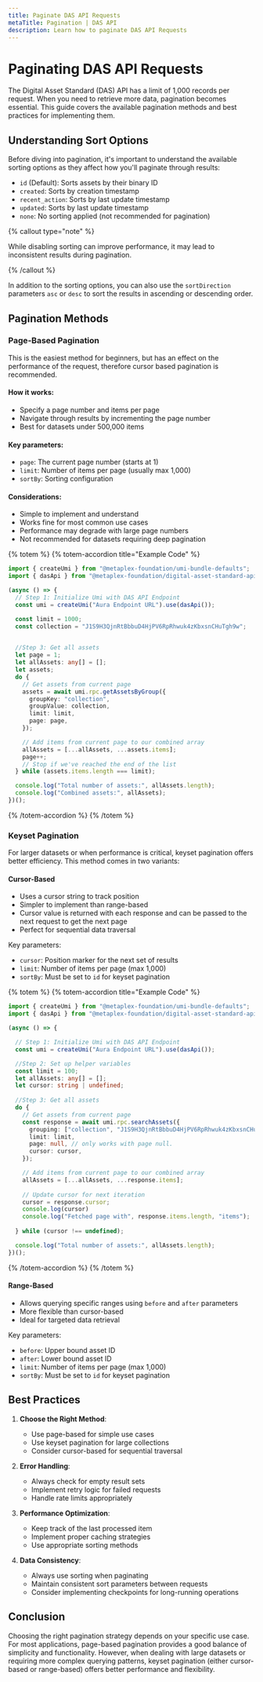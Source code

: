 ```yaml
---
title: Paginate DAS API Requests
metaTitle: Pagination | DAS API
description: Learn how to paginate DAS API Requests
---
```


# Paginating DAS API Requests

The Digital Asset Standard (DAS) API has a limit of 1,000 records per request. When you need to retrieve more data, pagination becomes essential. This guide covers the available pagination methods and best practices for implementing them.

## Understanding Sort Options

Before diving into pagination, it's important to understand the available sorting options as they affect how you'll paginate through results:

- `id` (Default): Sorts assets by their binary ID
- `created`: Sorts by creation timestamp
- `recent_action`: Sorts by last update timestamp
- `updated`: Sorts by last update timestamp
- `none`: No sorting applied (not recommended for pagination)

{% callout type="note" %}

While disabling sorting can improve performance, it may lead to inconsistent results during pagination.

{% /callout %}

In addition to the sorting options, you can also use the `sortDirection` parameters `asc` or `desc` to sort the results in ascending or descending order.


## Pagination Methods

### Page-Based Pagination

This is the easiest method for beginners, but has an effect on the performance of the request, therefore cursor based pagination is recommended.

#### How it works:
- Specify a page number and items per page
- Navigate through results by incrementing the page number
- Best for datasets under 500,000 items

#### Key parameters:
- `page`: The current page number (starts at 1)
- `limit`: Number of items per page (usually max 1,000)
- `sortBy`: Sorting configuration

#### Considerations:
- Simple to implement and understand
- Works fine for most common use cases
- Performance may degrade with large page numbers
- Not recommended for datasets requiring deep pagination

{% totem %}
{% totem-accordion title="Example Code" %}

```ts
import { createUmi } from "@metaplex-foundation/umi-bundle-defaults";
import { dasApi } from "@metaplex-foundation/digital-asset-standard-api";

(async () => {
  // Step 1: Initialize Umi with DAS API Endpoint
  const umi = createUmi("Aura Endpoint URL").use(dasApi());

  const limit = 1000;
  const collection = "J1S9H3QjnRtBbbuD4HjPV6RpRhwuk4zKbxsnCHuTgh9w";

  
  //Step 3: Get all assets
  let page = 1;
  let allAssets: any[] = [];
  let assets;
  do {
    // Get assets from current page
    assets = await umi.rpc.getAssetsByGroup({
      groupKey: "collection",
      groupValue: collection,
      limit: limit,
      page: page,
    });

    // Add items from current page to our combined array
    allAssets = [...allAssets, ...assets.items];
    page++;
    // Stop if we've reached the end of the list
  } while (assets.items.length === limit);

  console.log("Total number of assets:", allAssets.length);
  console.log("Combined assets:", allAssets);
})();
```
{% /totem-accordion %}
{% /totem %}

### Keyset Pagination

For larger datasets or when performance is critical, keyset pagination offers better efficiency. This method comes in two variants:

#### Cursor-Based
- Uses a cursor string to track position
- Simpler to implement than range-based
- Cursor value is returned with each response and can be passed to the next request to get the next page
- Perfect for sequential data traversal

Key parameters:
- `cursor`: Position marker for the next set of results
- `limit`: Number of items per page (max 1,000)
- `sortBy`: Must be set to `id` for keyset pagination

{% totem %}
{% totem-accordion title="Example Code" %}

```ts
import { createUmi } from "@metaplex-foundation/umi-bundle-defaults";
import { dasApi } from "@metaplex-foundation/digital-asset-standard-api";

(async () => {

  // Step 1: Initialize Umi with DAS API Endpoint
  const umi = createUmi("Aura Endpoint URL").use(dasApi());

  //Step 2: Set up helper variables
  const limit = 100;
  let allAssets: any[] = [];
  let cursor: string | undefined;
  
  //Step 3: Get all assets
  do {
    // Get assets from current page
    const response = await umi.rpc.searchAssets({
      grouping: ["collection", "J1S9H3QjnRtBbbuD4HjPV6RpRhwuk4zKbxsnCHuTgh9w"],
      limit: limit,
      page: null, // only works with page null.
      cursor: cursor,
    });

    // Add items from current page to our combined array
    allAssets = [...allAssets, ...response.items];
    
    // Update cursor for next iteration
    cursor = response.cursor;
    console.log(cursor)
    console.log("Fetched page with", response.items.length, "items");
    
  } while (cursor !== undefined);

  console.log("Total number of assets:", allAssets.length);
})();
```

{% /totem-accordion %}
{% /totem %}

#### Range-Based
- Allows querying specific ranges using `before` and `after` parameters
- More flexible than cursor-based
- Ideal for targeted data retrieval

Key parameters:
- `before`: Upper bound asset ID
- `after`: Lower bound asset ID
- `limit`: Number of items per page (max 1,000)
- `sortBy`: Must be set to `id` for keyset pagination

## Best Practices

1. **Choose the Right Method**:
   - Use page-based for simple use cases
   - Use keyset pagination for large collections 
   - Consider cursor-based for sequential traversal

2. **Error Handling**:
   - Always check for empty result sets
   - Implement retry logic for failed requests
   - Handle rate limits appropriately

3. **Performance Optimization**:
   - Keep track of the last processed item
   - Implement proper caching strategies
   - Use appropriate sorting methods

4. **Data Consistency**:
   - Always use sorting when paginating
   - Maintain consistent sort parameters between requests
   - Consider implementing checkpoints for long-running operations

## Conclusion

Choosing the right pagination strategy depends on your specific use case. For most applications, page-based pagination provides a good balance of simplicity and functionality. However, when dealing with large datasets or requiring more complex querying patterns, keyset pagination (either cursor-based or range-based) offers better performance and flexibility.


